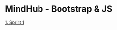 # MindHub - Bootstrap & JS
[1. Sprint 1](https://github.com/DVs07/MindHub-Bootstrap/tree/main/Sprint%201)
